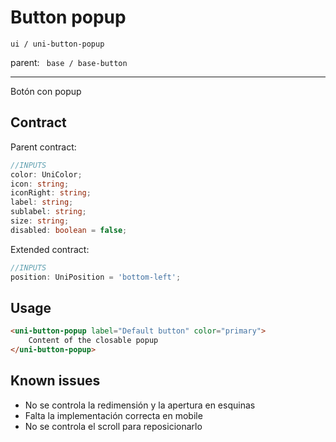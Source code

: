 # Button popup

```ui / uni-button-popup```

parent:  ``` base / base-button```

---
Botón con popup

## Contract

Parent contract: 
```typescript
//INPUTS
color: UniColor;
icon: string;
iconRight: string;
label: string;
sublabel: string;
size: string;
disabled: boolean = false;
```
Extended contract: 
```typescript
//INPUTS
position: UniPosition = 'bottom-left';
```
## Usage
```html
<uni-button-popup label="Default button" color="primary">
    Content of the closable popup
</uni-button-popup>
```

## Known issues
- No se controla la redimensión y la apertura en esquinas
- Falta la implementación correcta en mobile
- No se controla el scroll para reposicionarlo
